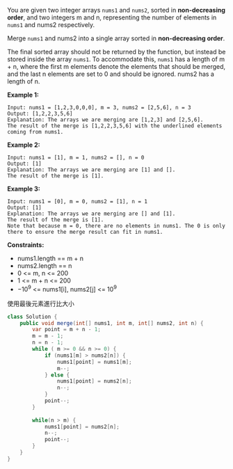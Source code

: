 You are given two integer arrays `nums1` and `nums2`, sorted in **non-decreasing order**, and two integers m and n, representing the number of elements in `nums1` and nums2 respectively.

Merge `nums1` and nums2 into a single array sorted in **non-decreasing order**.

The final sorted array should not be returned by the function, but instead be stored inside the array `nums1`. To accommodate this, `nums1` has a length of m + n, where the first m elements denote the elements that should be merged, and the last n elements are set to 0 and should be ignored. nums2 has a length of n.

**Example 1:**
```
Input: nums1 = [1,2,3,0,0,0], m = 3, nums2 = [2,5,6], n = 3
Output: [1,2,2,3,5,6]
Explanation: The arrays we are merging are [1,2,3] and [2,5,6].
The result of the merge is [1,2,2,3,5,6] with the underlined elements coming from nums1.
```
**Example 2:**
```
Input: nums1 = [1], m = 1, nums2 = [], n = 0
Output: [1]
Explanation: The arrays we are merging are [1] and [].
The result of the merge is [1].
```
**Example 3:**
```
Input: nums1 = [0], m = 0, nums2 = [1], n = 1
Output: [1]
Explanation: The arrays we are merging are [] and [1].
The result of the merge is [1].
Note that because m = 0, there are no elements in nums1. The 0 is only there to ensure the merge result can fit in nums1.
``` 

**Constraints:**

- nums1.length == m + n
- nums2.length == n
- 0 <= m, n <= 200
- 1 <= m + n <= 200
- $-10^9$ <= nums1[i], nums2[j] <= $10^9$



使用最後元素進行比大小

```java
class Solution {
    public void merge(int[] nums1, int m, int[] nums2, int n) {
        var point = m + n - 1;
        m = m - 1;
        n = n - 1;
        while ( m >= 0 && n >= 0) {
            if (nums1[m] > nums2[n]) {
                nums1[point] = nums1[m];
                m--;
            } else {
                nums1[point] = nums2[n];
                n--;
            }
            point--;
        }
        
        while(n > m) {
            nums1[point] = nums2[n];
            n--;
            point--;
        }
    }
}
```
